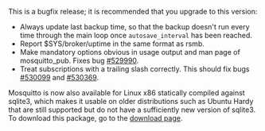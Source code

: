 <!--
.. title: Version 0.5.2 released
.. slug: version-0-5-2-released
.. date: 2010-03-02 16:29:22
.. tags: Releases
.. category:
.. link:
.. description:
.. type: text
-->

This is a bugfix release; it is recommended that you upgrade to this version:

 * Always update last backup time, so that the backup doesn't run every time
   through the main loop once `autosave_interval` has been reached.
 * Report $SYS/broker/uptime in the same format as rsmb.
 * Make mandatory options obvious in usage output and man page of
   mosquitto_pub. Fixes bug [#529990].
 * Treat subscriptions with a trailing slash correctly. This should fix bugs
   [#530099] and [#530369].

Mosquitto is now also available for Linux x86 statically compiled against
sqlite3, which makes it usable on older distributions such as Ubuntu Hardy that
are still supported but do not have a sufficiently new version of sqlite3. To
download this package, go to the [download page].

[#529990]: https://bugs.launchpad.net/mosquitto/+bug/529990
[#530099]: https://bugs.launchpad.net/mosquitto/+bug/530099
[#530369]: https://bugs.launchpad.net/mosquitto/+bug/530369
[download page]: /download
